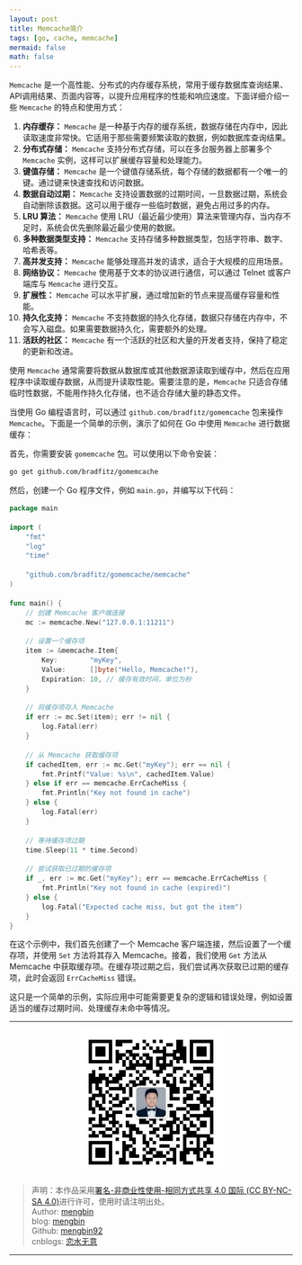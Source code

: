 ```yaml
---
layout: post
title: Memcache简介
tags: [go, cache, memcache]
mermaid: false
math: false
---  
```


`Memcache` 是一个高性能、分布式的内存缓存系统，常用于缓存数据库查询结果、API调用结果、页面内容等，以提升应用程序的性能和响应速度。下面详细介绍一些 `Memcache` 的特点和使用方式：

1. **内存缓存：** `Memcache` 是一种基于内存的缓存系统，数据存储在内存中，因此读取速度非常快。它适用于那些需要频繁读取的数据，例如数据库查询结果。
2. **分布式存储：** `Memcache` 支持分布式存储，可以在多台服务器上部署多个 `Memcache` 实例，这样可以扩展缓存容量和处理能力。
3. **键值存储：** `Memcache` 是一个键值存储系统，每个存储的数据都有一个唯一的键。通过键来快速查找和访问数据。
4. **数据自动过期：** `Memcache` 支持设置数据的过期时间，一旦数据过期，系统会自动删除该数据。这可以用于缓存一些临时数据，避免占用过多的内存。
5. **LRU 算法：** `Memcache` 使用 LRU（最近最少使用）算法来管理内存，当内存不足时，系统会优先删除最近最少使用的数据。
6. **多种数据类型支持：** `Memcache` 支持存储多种数据类型，包括字符串、数字、哈希表等。
7. **高并发支持：** `Memcache` 能够处理高并发的请求，适合于大规模的应用场景。
8. **网络协议：** `Memcache` 使用基于文本的协议进行通信，可以通过 Telnet 或客户端库与 `Memcache` 进行交互。
9. **扩展性：** `Memcache` 可以水平扩展，通过增加新的节点来提高缓存容量和性能。
10. **持久化支持：** `Memcache` 不支持数据的持久化存储，数据只存储在内存中，不会写入磁盘。如果需要数据持久化，需要额外的处理。
11. **活跃的社区：** `Memcache` 有一个活跃的社区和大量的开发者支持，保持了稳定的更新和改进。

使用 `Memcache` 通常需要将数据从数据库或其他数据源读取到缓存中，然后在应用程序中读取缓存数据，从而提升读取性能。需要注意的是，`Memcache` 只适合存储临时性数据，不能用作持久化存储，也不适合存储大量的静态文件。

当使用 Go 编程语言时，可以通过 `github.com/bradfitz/gomemcache` 包来操作 `Memcache`。下面是一个简单的示例，演示了如何在 Go 中使用 `Memcache` 进行数据缓存：

首先，你需要安装 `gomemcache` 包。可以使用以下命令安装：

```bash
go get github.com/bradfitz/gomemcache
```

然后，创建一个 Go 程序文件，例如 `main.go`，并编写以下代码：

```go
package main

import (
	"fmt"
	"log"
	"time"

	"github.com/bradfitz/gomemcache/memcache"
)

func main() {
	// 创建 Memcache 客户端连接
	mc := memcache.New("127.0.0.1:11211")

	// 设置一个缓存项
	item := &memcache.Item{
		Key:        "myKey",
		Value:      []byte("Hello, Memcache!"),
		Expiration: 10, // 缓存有效时间，单位为秒
	}

	// 将缓存项存入 Memcache
	if err := mc.Set(item); err != nil {
		log.Fatal(err)
	}

	// 从 Memcache 获取缓存项
	if cachedItem, err := mc.Get("myKey"); err == nil {
		fmt.Printf("Value: %s\n", cachedItem.Value)
	} else if err == memcache.ErrCacheMiss {
		fmt.Println("Key not found in cache")
	} else {
		log.Fatal(err)
	}

	// 等待缓存项过期
	time.Sleep(11 * time.Second)

	// 尝试获取已过期的缓存项
	if _, err := mc.Get("myKey"); err == memcache.ErrCacheMiss {
		fmt.Println("Key not found in cache (expired)")
	} else {
		log.Fatal("Expected cache miss, but got the item")
	}
}
```

在这个示例中，我们首先创建了一个 Memcache 客户端连接，然后设置了一个缓存项，并使用 `Set` 方法将其存入 Memcache。接着，我们使用 `Get` 方法从 Memcache 中获取缓存项。在缓存项过期之后，我们尝试再次获取已过期的缓存项，此时会返回 `ErrCacheMiss` 错误。

这只是一个简单的示例，实际应用中可能需要更复杂的逻辑和错误处理，例如设置适当的缓存过期时间、处理缓存未命中等情况。  

---

<div align="center">
  <img src="../img/qrcode_wechat.jpg" alt="孟斯特">
</div>

> 声明：本作品采用[署名-非商业性使用-相同方式共享 4.0 国际 (CC BY-NC-SA 4.0)](https://creativecommons.org/licenses/by-nc-sa/4.0/deed.zh)进行许可，使用时请注明出处。  
> Author: [mengbin](mengbin1992@outlook.com)  
> blog: [mengbin](https://mengbin.top)  
> Github: [mengbin92](https://mengbin92.github.io/)  
> cnblogs: [恋水无意](https://www.cnblogs.com/lianshuiwuyi/)  

---


